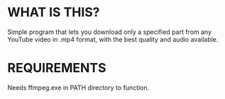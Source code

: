 # WHAT IS THIS?
Simple program that lets you download only a specified part from any YouTube video in .mp4 format, with the best quality and audio available.

# REQUIREMENTS

Needs ffmpeg.exe in PATH directory to function.
